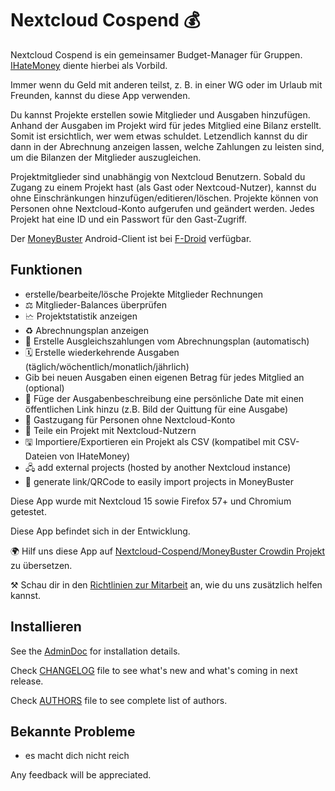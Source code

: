 # Nextcloud Cospend 💰

Nextcloud Cospend is ein gemeinsamer Budget-Manager für Gruppen. [IHateMoney](https://github.com/spiral-project/ihatemoney/) diente hierbei als Vorbild.

Immer wenn du Geld mit anderen teilst, z. B. in einer WG oder im Urlaub mit Freunden, kannst du diese App verwenden.

Du kannst Projekte erstellen sowie Mitglieder und Ausgaben hinzufügen. Anhand der Ausgaben im Projekt wird für jedes Mitglied eine Bilanz erstellt. Somit ist ersichtlich, wer wem etwas schuldet. Letzendlich kannst du dir dann in der Abrechnung anzeigen lassen, welche Zahlungen zu leisten sind, um die Bilanzen der Mitglieder auszugleichen.

Projektmitglieder sind unabhängig von Nextcloud Benutzern. Sobald du Zugang zu einem Projekt hast (als Gast oder Nextcoud-Nutzer), kannst du ohne Einschränkungen hinzufügen/editieren/löschen. Projekte können von Personen ohne Nextcloud-Konto aufgerufen und geändert werden. Jedes Projekt hat eine ID und ein Passwort für den Gast-Zugriff.

Der [MoneyBuster](https://gitlab.com/eneiluj/moneybuster) Android-Client ist bei [F-Droid](https://f-droid.org/packages/net.eneiluj.moneybuster/) verfügbar.

## Funktionen

* erstelle/bearbeite/lösche Projekte Mitglieder Rechnungen
* ⚖ Mitglieder-Balances überprüfen
* 🗠 Projektstatistik anzeigen
* ♻ Abrechnungsplan anzeigen
* 🎇 Erstelle Ausgleichszahlungen vom Abrechnungsplan (automatisch)
* 🗓 Erstelle wiederkehrende Ausgaben (täglich/wöchentlich/monatlich/jährlich)
* Gib bei neuen Ausgaben einen eigenen Betrag für jedes Mitglied an (optional)
* 🔗 Füge der Ausgabenbeschreibung eine persönliche Date mit einen öffentlichen Link hinzu (z.B. Bild der Quittung für eine Ausgabe)
* 👩 Gastzugang für Personen ohne Nextcloud-Konto
* 👫 Teile ein Projekt mit Nextcloud-Nutzern
* 🖫 Importiere/Exportieren ein Projekt als CSV (kompatibel mit CSV-Dateien von IHateMoney)
* 🖧 add external projects (hosted by another Nextcloud instance)
* 🔗 generate link/QRCode to easily import projects in MoneyBuster

Diese App wurde mit Nextcloud 15 sowie Firefox 57+ und Chromium getestet.

Diese App befindet sich in der Entwicklung.

🌍 Hilf uns diese App auf [Nextcloud-Cospend/MoneyBuster Crowdin Projekt](https://crowdin.com/project/moneybuster) zu übersetzen.

⚒ Schau dir in den [Richtlinien zur Mitarbeit](https://gitlab.com/eneiluj/cospend-nc/blob/master/CONTRIBUTING.md) an, wie du uns zusätzlich helfen kannst.

## Installieren

See the [AdminDoc](https://gitlab.com/eneiluj/cospend-nc/wikis/admindoc) for installation details.

Check [CHANGELOG](https://gitlab.com/eneiluj/cospend-nc/blob/master/CHANGELOG.md#change-log) file to see what's new and what's coming in next release.

Check [AUTHORS](https://gitlab.com/eneiluj/cospend-nc/blob/master/AUTHORS.md#authors) file to see complete list of authors.

## Bekannte Probleme

* es macht dich nicht reich

Any feedback will be appreciated.